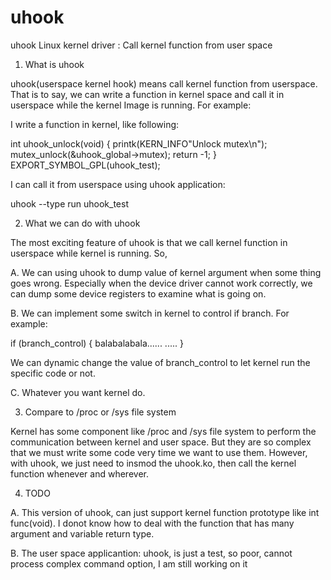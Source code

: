 uhook
=====

uhook Linux kernel driver : Call kernel function from user space


1. What is uhook

uhook(userspace kernel hook) means call kernel function from
userspace. That is to say, we can write a function in kernel space 
and call it in userspace while the kernel Image is running. 
For example:

I write  a function in kernel, like following:

int uhook_unlock(void) 
{
    printk(KERN_INFO"Unlock mutex\n");
    mutex_unlock(&uhook_global->mutex);
    return -1;
}
EXPORT_SYMBOL_GPL(uhook_test);

I can call it from userspace using uhook application:

uhook --type run uhook_test


2. What we can do with uhook

The most exciting feature of uhook is that we call kernel function in
userspace while kernel is running.
So,

A. We can using uhook to dump value of kernel argument when some thing
goes wrong. Especially when
the device driver cannot work correctly, we can dump some device
registers to examine what is going on.

B. We can implement some switch in kernel to control if branch. For example:

if (branch_control) {
    balabalabala......
    .....
}

We can dynamic change the value of branch_control to let kernel run
the specific code or not.

C. Whatever you want kernel do.

3. Compare to /proc or /sys file system

Kernel has some component like /proc and /sys file system to perform
the communication between kernel and user space. But they are so complex 
that we must write some code very time we want to use them. However,
with uhook, we just need to insmod the uhook.ko, then call the kernel
function whenever and wherever.


4. TODO

A. This version of uhook, can just support kernel function prototype
like int func(void). I donot know how to deal with the function that 
has many argument and variable return type.

B. The user space applicantion: uhook, is just a test, so poor, cannot
process complex command option, I am still
working on it
